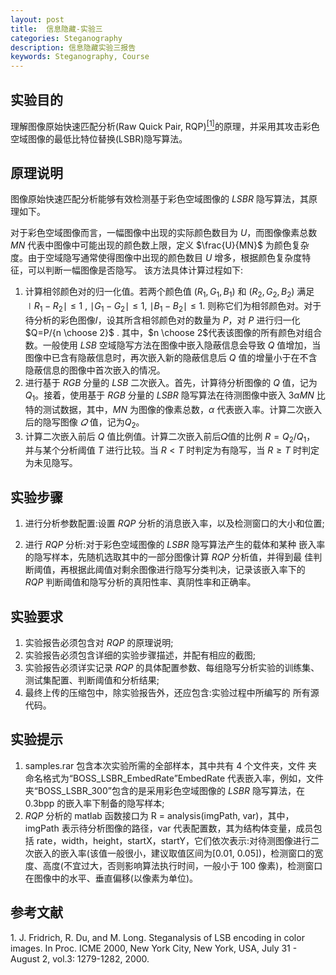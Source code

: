```yaml
---
layout: post
title:  信息隐藏-实验三
categories: Steganography
description: 信息隐藏实验三报告
keywords: Steganography, Course 
---
```


## 实验目的

理解图像原始快速匹配分析(Raw Quick Pair, RQP)[<sup>[1]</sup>](#refer-anchor-1)的原理，并采用其攻击彩色空域图像的最低比特位替换(LSBR)隐写算法。

## 原理说明

图像原始快速匹配分析能够有效检测基于彩色空域图像的 $LSBR$ 隐写算法，其原理如下。

对于彩色空域图像而言，一幅图像中出现的实际颜色数目为 $U$，而图像像素总数 $MN$ 代表中图像中可能出现的颜色数上限，定义 $\frac{U}{MN}$ 为颜色复杂度。由于空域隐写通常使得图像中出现的颜色数目 $U$ 增多，根据颜色复杂度特征，可以判断一幅图像是否隐写。
该方法具体计算过程如下:

1. 计算相邻颜色对的归一化值。若两个颜色值 $(R_1,G_1,B_1)$ 和 $(R_2,G_2,B_2)$ 满足 $\mid R_1-R_2\mid \le1$ , $\mid G_1-G_2\mid \le1$, $\mid B_1-B_2\mid \le1$. 则称它们为相邻颜色对。对于待分析的彩色图像𝐼，设其所含相邻颜色对的数量为 $P$，对 $P$ 进行归一化 $Q=P/{n \choose 2}$ . 其中，$n \choose 2$代表该图像的所有颜色对组合数。一般使用 $LSB$ 空域隐写方法在图像中嵌入隐蔽信息会导致 $Q$ 值增加，当图像中已含有隐蔽信息时，再次嵌入新的隐蔽信息后 $Q$ 值的增量小于在不含隐蔽信息的图像中首次嵌入的情况。
2. 进行基于 $RGB$ 分量的 $LSB$ 二次嵌入。首先，计算待分析图像的 $Q$ 值，记为 $Q_1$。接着，使用基于 $RGB$ 分量的 $LSBR$ 隐写算法在待测图像中嵌入 $3\alpha MN$ 比特的测试数据，其中，$MN$ 为图像的像素总数，$\alpha$ 代表嵌入率。计算二次嵌入后的隐写图像 $𝑄$ 值，记为$Q_2$。
3. 计算二次嵌入前后 $Q$ 值比例值。计算二次嵌入前后𝑄值的比例 $R=Q_2/Q_1$， 并与某个分析阈值 $T$ 进行比较。当 $R<T$ 时判定为有隐写，当 $R\ge T$ 时判定为未见隐写。

## 实验步骤

1. 进行分析参数配置:设置 $RQP$ 分析的消息嵌入率，以及检测窗口的大小和位置;

2. 进行 $RQP$ 分析:对于彩色空域图像的 $LSBR$ 隐写算法产生的载体和某种 嵌入率的隐写样本，先随机选取其中的一部分图像计算 $RQP$ 分析值，并得到最 佳判断阈值，再根据此阈值对剩余图像进行隐写分类判决，记录该嵌入率下的 $RQP$ 判断阈值和隐写分析的真阳性率、真阴性率和正确率。

## 实验要求

1. 实验报告必须包含对 $RQP$ 的原理说明;
2. 实验报告必须包含详细的实验步骤描述，并配有相应的截图;
3. 实验报告必须详实记录 $RQP$ 的具体配置参数、每组隐写分析实验的训练集、测试集配置、判断阈值和分析结果;
4. 最终上传的压缩包中，除实验报告外，还应包含:实验过程中所编写的 所有源代码。

## 实验提示

1. samples.rar 包含本次实验所需的全部样本，其中共有 4 个文件夹，文件 夹命名格式为“BOSS_LSBR_EmbedRate”EmbedRate 代表嵌入率，例如，文件夹“BOSS_LSBR_300”包含的是采用彩色空域图像的 $LSBR$ 隐写算法，在 0.3bpp 的嵌入率下制备的隐写样本;
2. $RQP$ 分析的 matlab 函数接口为 R = analysis(imgPath, var)，其中，imgPath 表示待分析图像的路径，var 代表配置数，其为结构体变量，成员包括 rate，width，height，startX，startY，它们依次表示:对待测图像进行二次嵌入的嵌入率(该值一般很小，建议取值区间为[0.01, 0.05])，检测窗口的宽度、高度(不宜过大，否则影响算法执行时间，一般小于 100 像素)，检测窗口在图像中的水平、垂直偏移(以像素为单位)。

## 参考文献

<div id="refer-anchor-1">
1. J. Fridrich, R. Du, and M. Long. Steganalysis of LSB encoding in color images. In Proc. ICME 2000, New York City, New York, USA, July 31 - August 2, vol.3: 1279-1282, 2000.</div>